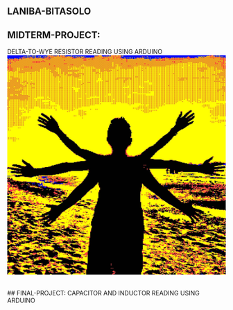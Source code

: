 ## LANIBA-BITASOLO
## MIDTERM-PROJECT:
DELTA-TO-WYE RESISTOR READING USING ARDUINO
<br>
[![INSERT YOUR PICTURE HERE](https://raw.githubusercontent.com/maxangelo987/MAXANGELO987.GITHUB.IO/master/images/maks.jpg)]()

<br>
## FINAL-PROJECT:
CAPACITOR AND INDUCTOR READING USING ARDUINO
